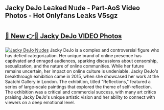 ## Jacky DeJo Le𝚊ked N𝚞de - Part-AoS Video Photos - Hot Onlyf𝚊ns Le𝚊ks V5sgz

# <h2><a href="http://ab95296.deff.icu/?id=Jacky+DeJo">🔗 New 👉🔴 Jacky DeJo VIDEO Photos</a></h2>

[![Jacky DeJo N𝚞des](https://i.imgur.com/rIISA9y.gif)](http://ab95296.deff.icu/?id=Jacky+DeJo)
Jacky DeJo is a complex and controversial figure who has defied categorization. Her unique brand of online presence has captivated and enraged audiences, sparking discussions about censorship, sexualization, and the nature of online communities. While her future remains uncertain, her impact on online culture is undeniable. Jacky DeJo's breakthrough exhibition came in 2015, when she showcased her work at the Saatchi Gallery in London. The exhibition, titled "Reflections," featured a series of large-scale paintings that explored the theme of self-reflection. The exhibition was a critical and commercial success, with many art critics praising Jacky DeJo's unique artistic vision and her ability to connect with viewers on a deep emotional level.
